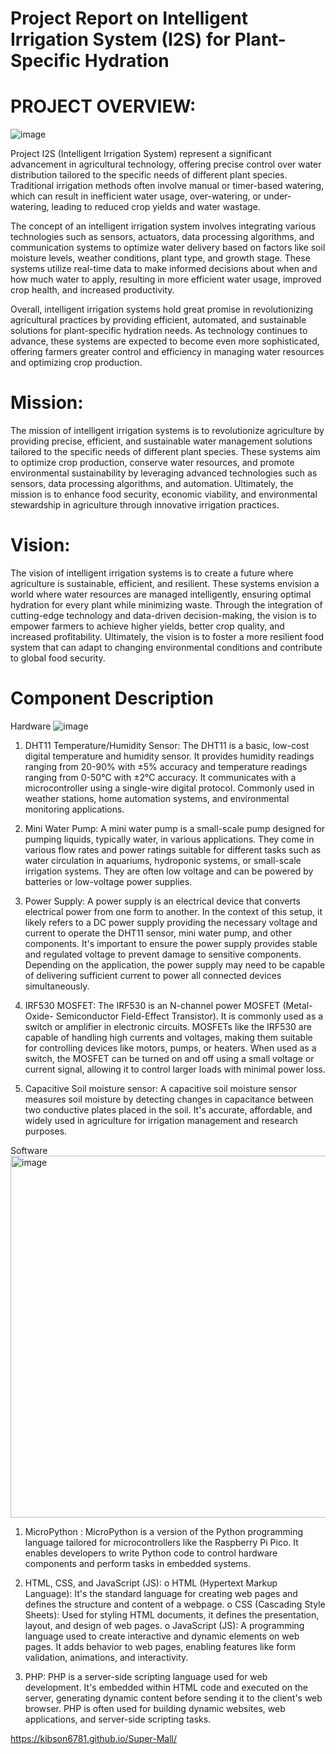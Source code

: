 # Project Report on Intelligent Irrigation System (I2S) for Plant-Specific Hydration
 
# PROJECT OVERVIEW:
![image](https://github.com/user-attachments/assets/e4b54e80-5a8c-41a5-9849-5f5ade2736b0)

Project I2S (Intelligent Irrigation System) represent a significant advancement in agricultural technology, offering precise control over water distribution tailored to the specific needs of different plant species. Traditional irrigation methods often involve manual or timer-based watering, which can result in inefficient water usage, over-watering, or under-watering, leading to reduced crop yields and water wastage.

The concept of an intelligent irrigation system involves integrating various technologies such as sensors, actuators, data processing algorithms, and communication systems to optimize water delivery based on factors like soil moisture levels, weather conditions, plant type, and growth stage. These systems utilize real-time data to make informed decisions about when and how much water to apply, resulting in more efficient water usage, improved crop health, and increased productivity.

Overall, intelligent irrigation systems hold great promise in revolutionizing agricultural practices by providing efficient, automated, and sustainable solutions for plant-specific hydration needs. As technology continues to advance, these systems are expected to become even more sophisticated, offering farmers greater control and efficiency in managing water resources and optimizing crop production.

# Mission:
The mission of intelligent irrigation systems is to revolutionize agriculture by providing precise, efficient, and sustainable water management solutions tailored to the specific needs of different plant species. These systems aim to optimize crop production, conserve water resources, and promote environmental sustainability by leveraging advanced technologies such as sensors, data processing algorithms, and automation. Ultimately, the mission is to enhance food security, economic viability, and environmental stewardship in agriculture through innovative irrigation practices.

# Vision:
The vision of intelligent irrigation systems is to create a future where agriculture is sustainable, efficient, and resilient. These systems envision a world where water resources are managed intelligently, ensuring optimal hydration for every plant while minimizing waste. Through the integration of cutting-edge technology and data-driven decision-making, the vision is to empower farmers to achieve higher yields, better crop quality, and increased profitability. Ultimately, the vision is to foster a more resilient food system that can adapt to changing environmental conditions and contribute to global food security.

# Component Description
Hardware
![image](https://github.com/user-attachments/assets/00d2a1b3-83a6-4c89-88a0-e0483b60244a)


1.	DHT11 Temperature/Humidity Sensor:
The DHT11 is a basic, low-cost digital temperature and humidity sensor. It provides humidity readings ranging from 20-90% with
±5% accuracy and temperature readings ranging from 0-50°C with
±2°C accuracy. It communicates with a microcontroller using a single-wire digital protocol. Commonly used in weather stations, home automation systems, and environmental monitoring applications.


2.	Mini Water Pump:
A mini water pump is a small-scale pump designed for pumping liquids, typically water, in various applications. They come in various flow rates and power ratings suitable for different tasks such as water circulation in aquariums, hydroponic systems, or small-scale irrigation systems. They are often low voltage and can be powered by batteries or low-voltage power supplies.
 
3.	Power Supply:
A power supply is an electrical device that converts electrical power from one form to another. In the context of this setup, it likely refers to a DC power supply providing the necessary voltage and current to operate the DHT11 sensor, mini water pump, and other components.
It's important to ensure the power supply provides stable and regulated voltage to prevent damage to sensitive components. Depending on the application, the power supply may need to be capable of delivering sufficient current to power all connected devices simultaneously.


4.	IRF530 MOSFET:
The IRF530 is an N-channel power MOSFET (Metal-Oxide- Semiconductor Field-Effect Transistor). It is commonly used as a switch or amplifier in electronic circuits. MOSFETs like the IRF530 are capable of handling high currents and voltages, making them suitable for controlling devices like motors, pumps, or heaters.
When used as a switch, the MOSFET can be turned on and off using a small voltage or current signal, allowing it to control larger loads with minimal power loss.


5.	Capacitive Soil moisture sensor:
A capacitive soil moisture sensor measures soil moisture by detecting changes in capacitance between two conductive plates placed in the soil. It's accurate, affordable, and widely used in agriculture for irrigation management and research purposes.
 
Software
<img width="579" alt="image" src="https://github.com/user-attachments/assets/c745ae49-a265-4f73-912c-5f0e3167e370">


1.	MicroPython :
MicroPython is a version of the Python programming language tailored for microcontrollers like the Raspberry Pi Pico. It enables developers to write Python code to control hardware components and perform tasks in embedded systems.
2.	HTML, CSS, and JavaScript (JS):
o	HTML (Hypertext Markup Language): It's the standard language for creating web pages and defines the structure and content of a webpage.
o	CSS (Cascading Style Sheets): Used for styling HTML documents, it defines the presentation, layout, and design of web pages.
o	JavaScript (JS): A programming language used to create interactive and dynamic elements on web pages. It adds behavior to web pages, enabling features like form validation, animations, and interactivity.

3.	PHP:
PHP is a server-side scripting language used for web development. It's embedded within HTML code and executed on the server, generating dynamic content before sending it to the client's web browser. PHP is often used for building dynamic websites, web applications, and server-side scripting tasks.








 
 https://kibson6781.github.io/Super-Mall/

